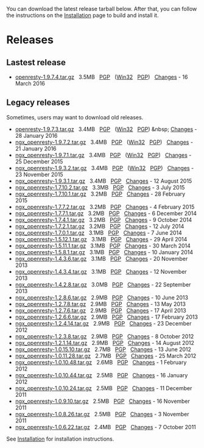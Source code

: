 <!---
    @title         Download
    @creator       Yichun Zhang
    @created       2011-06-21 04:25 GMT
    @modifier      YichunZhang
    @modified      2016-03-17 02:33 GMT
    @changecount   332
--->

You can download the latest release tarball below. After that, you can follow the instructions on the [Installation](installation/) page to build and install it.

# Releases

##  Lastest release
* [openresty-1.9.7.4.tar.gz](https://openresty.org/download/openresty-1.9.7.4.tar.gz) &nbsp; 3.5MB &nbsp; [PGP](https://openresty.org/download/openresty-1.9.7.4.tar.gz.asc) &nbsp; ([Win32](https://openresty.org/download/openresty-1.9.7.4-win32.zip) &nbsp; [PGP](https://openresty.org/download/openresty-1.9.7.4-win32.zip.asc)) &nbsp; [Changes](change-log-1009007/) - 16 March 2016

##  Legacy releases
Sometimes, users may want to download old releases.
* [openresty-1.9.7.3.tar.gz](https://openresty.org/download/openresty-1.9.7.3.tar.gz) &nbsp; 3.4MB &nbsp; [PGP](https://openresty.org/download/openresty-1.9.7.3.tar.gz.asc) &nbsp; ([Win32](https://openresty.org/download/openresty-1.9.7.3-win32.zip) &nbsp;  [PGP](https://openresty.org/download/openresty-1.9.7.3-win32.zip.asc)) &amp;nbsp; [Changes](change-log-1009007/) - 28 January 2016
* [ngx_openresty-1.9.7.2.tar.gz](https://openresty.org/download/ngx_openresty-1.9.7.2.tar.gz) &nbsp; 3.4MB &nbsp; [PGP](https://openresty.org/download/ngx_openresty-1.9.7.2.tar.gz.asc) &nbsp; ([Win32](https://openresty.org/download/ngx_openresty-1.9.7.2-win32.zip) &nbsp; [PGP](https://openresty.org/download/ngx_openresty-1.9.7.2-win32.zip.asc)) &nbsp; [Changes](change-log-1009007/) - 21 January 2016
* [ngx_openresty-1.9.7.1.tar.gz](https://openresty.org/download/ngx_openresty-1.9.7.1.tar.gz) &nbsp; 3.4MB &nbsp; [PGP](https://openresty.org/download/ngx_openresty-1.9.7.1.tar.gz.asc) &nbsp; ([Win32](https://openresty.org/download/ngx_openresty-1.9.7.1-win32.zip) &nbsp; [PGP](https://openresty.org/download/ngx_openresty-1.9.7.1-win32.zip.asc)) &nbsp; [Changes](change-log-1009007/) - 25 December 2015
* [ngx_openresty-1.9.3.2.tar.gz](https://openresty.org/download/ngx_openresty-1.9.3.2.tar.gz) &nbsp; 3.4MB &nbsp; [PGP](https://openresty.org/download/ngx_openresty-1.9.3.2.tar.gz.asc) &nbsp; ([Win32](https://openresty.org/download/ngx_openresty-1.9.3.2-win32.zip) &nbsp; [PGP](https://openresty.org/download/ngx_openresty-1.9.3.2-win32.zip.asc)) &nbsp; [Changes](change-log-1009003/) - 23 November 2015
* [ngx_openresty-1.9.3.1.tar.gz](https://openresty.org/download/ngx_openresty-1.9.3.1.tar.gz) &nbsp; 3.4MB &nbsp; [PGP](https://openresty.org/download/ngx_openresty-1.9.3.1.tar.gz.asc) &nbsp; [Changes](change-log-1009003/) - 12 August 2015
* [ngx_openresty-1.7.10.2.tar.gz](https://openresty.org/download/ngx_openresty-1.7.10.2.tar.gz) &nbsp; 3.3MB &nbsp; [PGP](https://openresty.org/download/ngx_openresty-1.7.10.2.tar.gz.asc) &nbsp; [Changes](change-log-1007010/) - 3 July 2015
* [ngx_openresty-1.7.10.1.tar.gz](https://openresty.org/download/ngx_openresty-1.7.10.1.tar.gz) &nbsp; 3.2MB &nbsp; [PGP](https://openresty.org/download/ngx_openresty-1.7.10.1.tar.gz.asc) &nbsp; [Changes](change-log-1007010/) - 28 February 2015
* [ngx_openresty-1.7.7.2.tar.gz](https://openresty.org/download/ngx_openresty-1.7.7.2.tar.gz) &nbsp; 3.2MB &nbsp; [PGP](https://openresty.org/download/ngx_openresty-1.7.7.2.tar.gz.asc) &nbsp; [Changes](change-log-1007007/) - 4 February 2015
* [ngx_openresty-1.7.7.1.tar.gz](https://openresty.org/download/ngx_openresty-1.7.7.1.tar.gz) &nbsp; 3.2MB &nbsp; [PGP](https://openresty.org/download/ngx_openresty-1.7.7.1.tar.gz.asc) &nbsp; [Changes](change-log-1007007/) - 6 December 2014
* [ngx_openresty-1.7.4.1.tar.gz](https://openresty.org/download/ngx_openresty-1.7.4.1.tar.gz) &nbsp; 3.2MB &nbsp; [PGP](https://openresty.org/download/ngx_openresty-1.7.4.1.tar.gz.asc) &nbsp; [Changes](change-log-1007004/) - 9 October 2014
* [ngx_openresty-1.7.2.1.tar.gz](https://openresty.org/download/ngx_openresty-1.7.2.1.tar.gz) &nbsp; 3.2MB &nbsp; [PGP](https://openresty.org/download/ngx_openresty-1.7.2.1.tar.gz.asc) &nbsp; [Changes](change-log-1007002/) - 12 July 2014
* [ngx_openresty-1.7.0.1.tar.gz](https://openresty.org/download/ngx_openresty-1.7.0.1.tar.gz) &nbsp; 3.1MB &nbsp; [PGP](https://openresty.org/download/ngx_openresty-1.7.0.1.tar.gz.asc) &nbsp; [Changes](change-log-1007000/) - 7 June 2014
* [ngx_openresty-1.5.12.1.tar.gz](https://openresty.org/download/ngx_openresty-1.5.12.1.tar.gz) &nbsp; 3.1MB &nbsp; [PGP](https://openresty.org/download/ngx_openresty-1.5.12.1.tar.gz.asc) &nbsp; [Changes](change-log-1005012/) - 29 April 2014
* [ngx_openresty-1.5.11.1.tar.gz](https://openresty.org/download/ngx_openresty-1.5.11.1.tar.gz) &nbsp; 3.1MB &nbsp; [PGP](https://openresty.org/download/ngx_openresty-1.5.11.1.tar.gz.asc) &nbsp; [Changes](change-log-1005011/) - 30 March 2014
* [ngx_openresty-1.5.8.1.tar.gz](https://openresty.org/download/ngx_openresty-1.5.8.1.tar.gz) &nbsp; 3.1MB &nbsp; [PGP](https://openresty.org/download/ngx_openresty-1.5.8.1.tar.gz.asc) &nbsp; [Changes](change-log-1005008/) - 10 January 2014
* [ngx_openresty-1.4.3.6.tar.gz](https://openresty.org/download/ngx_openresty-1.4.3.6.tar.gz) &nbsp; 3.1MB &nbsp; [PGP](https://openresty.org/download/ngx_openresty-1.4.3.6.tar.gz.asc) &nbsp; [Changes](change-log-1004003/) - 20 November 2013
* [ngx_openresty-1.4.3.4.tar.gz](https://openresty.org/download/ngx_openresty-1.4.3.4.tar.gz) &nbsp; 3.1MB &nbsp; [PGP](https://openresty.org/download/ngx_openresty-1.4.3.4.tar.gz.asc) &nbsp; [Changes](change-log-1004003/) - 12 November 2013
* [ngx_openresty-1.4.2.8.tar.gz](https://openresty.org/download/ngx_openresty-1.4.2.8.tar.gz) &nbsp; 3.0MB &nbsp; [PGP](https://openresty.org/download/ngx_openresty-1.4.2.8.tar.gz.asc) &nbsp; [Changes](change-log-1004002/) - 22 September 2013
* [ngx_openresty-1.2.8.6.tar.gz](https://openresty.org/download/ngx_openresty-1.2.8.6.tar.gz) &nbsp; 2.9MB &nbsp; [PGP](https://openresty.org/download/ngx_openresty-1.2.8.6.tar.gz.asc) &nbsp; [Changes](change-log-1002008/) - 10 June 2013
* [ngx_openresty-1.2.7.8.tar.gz](https://openresty.org/download/ngx_openresty-1.2.7.8.tar.gz) &nbsp; 2.9MB &nbsp; [PGP](https://openresty.org/download/ngx_openresty-1.2.7.8.tar.gz.asc) &nbsp; [Changes](change-log-1002007/) - 13 May 2013
* [ngx_openresty-1.2.7.6.tar.gz](https://openresty.org/download/ngx_openresty-1.2.7.6.tar.gz) &nbsp; 2.9MB &nbsp; [PGP](https://openresty.org/download/ngx_openresty-1.2.7.6.tar.gz.asc) &nbsp; [Changes](change-log-1002007/) - 17 April 2013
* [ngx_openresty-1.2.6.6.tar.gz](https://openresty.org/download/ngx_openresty-1.2.6.6.tar.gz) &nbsp; 2.9MB &nbsp; [PGP](https://openresty.org/download/ngx_openresty-1.2.6.6.tar.gz.asc) &nbsp; [Changes](change-log-1002006/) - 17 February 2013
* [ngx_openresty-1.2.4.14.tar.gz](https://openresty.org/download/ngx_openresty-1.2.4.14.tar.gz) &nbsp; 2.9MB &nbsp; [PGP](https://openresty.org/download/ngx_openresty-1.2.4.14.tar.gz.asc) &nbsp; [Changes](change-log-1002004/) - 23 December 2012
* [ngx_openresty-1.2.3.8.tar.gz](https://openresty.org/download/ngx_openresty-1.2.3.8.tar.gz) &nbsp; 2.9MB &nbsp; [PGP](https://openresty.org/download/ngx_openresty-1.2.3.8.tar.gz.asc) &nbsp; [Changes](change-log-1002003/) - 8 October 2012
* [ngx_openresty-1.2.1.14.tar.gz](https://openresty.org/download/ngx_openresty-1.2.1.14.tar.gz) &nbsp; 2.9MB &nbsp; [PGP](https://openresty.org/download/ngx_openresty-1.2.1.14.tar.gz.asc) &nbsp; [Changes](change-log-1002001/) - 14 August 2012
* [ngx_openresty-1.0.15.10.tar.gz](https://openresty.org/download/ngx_openresty-1.0.15.10.tar.gz) &nbsp; 2.7MB &nbsp; [PGP](https://openresty.org/download/ngx_openresty-1.0.15.10.tar.gz.asc) &nbsp; [Changes](change-log-1000015/) - 13 June 2012
* [ngx_openresty-1.0.11.28.tar.gz](https://openresty.org/download/ngx_openresty-1.0.11.28.tar.gz) &nbsp; 2.7MB &nbsp; [PGP](https://openresty.org/download/ngx_openresty-1.0.11.28.tar.gz.asc) &nbsp; [Changes](change-log-1000011/) - 25 March 2012
* [ngx_openresty-1.0.10.48.tar.gz](https://openresty.org/download/ngx_openresty-1.0.10.48.tar.gz) &nbsp; 2.6MB &nbsp; [PGP](https://openresty.org/download/ngx_openresty-1.0.10.48.tar.gz.asc) &nbsp; [Changes](change-log-1000010/) - 1 February 2012
* [ngx_openresty-1.0.10.44.tar.gz](https://openresty.org/download/ngx_openresty-1.0.10.44.tar.gz) &nbsp; 2.5MB &nbsp; [PGP](https://openresty.org/download/ngx_openresty-1.0.10.44.tar.gz.asc) &nbsp; [Changes](change-log-1000010/) - 16 January 2012
* [ngx_openresty-1.0.10.24.tar.gz](https://openresty.org/download/ngx_openresty-1.0.10.24.tar.gz) &nbsp; 2.5MB &nbsp; [PGP](https://openresty.org/download/ngx_openresty-1.0.10.24.tar.gz.asc) &nbsp; [Changes](change-log-1000010/) - 11 December 2011
* [ngx_openresty-1.0.9.10.tar.gz](https://openresty.org/download/ngx_openresty-1.0.9.10.tar.gz) &nbsp; 2.5MB &nbsp; [PGP](https://openresty.org/download/ngx_openresty-1.0.9.10.tar.gz.asc) &nbsp; [Changes](change-log-1000009/) - 16 November 2011
* [ngx_openresty-1.0.8.26.tar.gz](https://openresty.org/download/ngx_openresty-1.0.8.26.tar.gz) &nbsp; 2.5MB &nbsp; [PGP](https://openresty.org/download/ngx_openresty-1.0.8.26.tar.gz.asc) &nbsp; [Changes](change-log-1000008/) - 3 November 2011
* [ngx_openresty-1.0.6.22.tar.gz](https://openresty.org/download/ngx_openresty-1.0.6.22.tar.gz) &nbsp; 2.4MB &nbsp; [PGP](https://openresty.org/download/ngx_openresty-1.0.6.22.tar.gz.asc) &nbsp; [Changes](change-log-1000006/) - 7 October 2011

See [Installation](installation/) for installation instructions.
